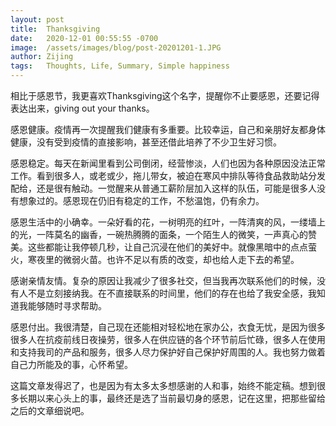```yaml
---
layout: post
title:  Thanksgiving
date:   2020-12-01 00:55:55 -0700
image:  /assets/images/blog/post-20201201-1.JPG
author: Zijing
tags:   Thoughts, Life, Summary, Simple happiness
---
```


相比于感恩节，我更喜欢Thanksgiving这个名字，提醒你不止要感恩，还要记得表达出来，giving out your thanks。

感恩健康。疫情再一次提醒我们健康有多重要。比较幸运，自己和亲朋好友都身体健康，没有受到疫情的直接影响，甚至还借此培养了不少卫生好习惯。

感恩稳定。每天在新闻里看到公司倒闭，经营惨淡，人们也因为各种原因没法正常工作。看到很多人，或老或少，拖儿带女，被迫在寒风中排队等待食品救助站分发配给，还是很有触动。一觉醒来从普通工薪阶层加入这样的队伍，可能是很多人没有想象过的。感恩现在仍旧有稳定的工作，不愁温饱，仍有余力。

感恩生活中的小确幸。一朵好看的花，一树明亮的红叶，一阵清爽的风，一缕墙上的光，一阵莫名的幽香，一碗热腾腾的面条，一个陌生人的微笑，一声真心的赞美。这些都能让我停顿几秒，让自己沉浸在他们的美好中。就像黑暗中的点点萤火，寒夜里的微弱火苗。也许不足以有质的改变，却也给人走下去的希望。

感谢亲情友情。复杂的原因让我减少了很多社交，但当我再次联系他们的时候，没有人不是立刻接纳我。在不直接联系的时间里，他们的存在也给了我安全感，我知道我能够随时寻求帮助。

感恩付出。我很清楚，自己现在还能相对轻松地在家办公，衣食无忧，是因为很多很多人在抗疫前线日夜操劳，很多人在供应链的各个环节前后忙碌，很多人在使用和支持我司的产品和服务，很多人尽力保护好自己保护好周围的人。我也努力做着自己力所能及的事，心怀希望。

这篇文章发得迟了，也是因为有太多太多想感谢的人和事，始终不能定稿。想到很多长期以来心头上的事，最终还是选了当前最切身的感恩，记在这里，把那些留给之后的文章细说吧。